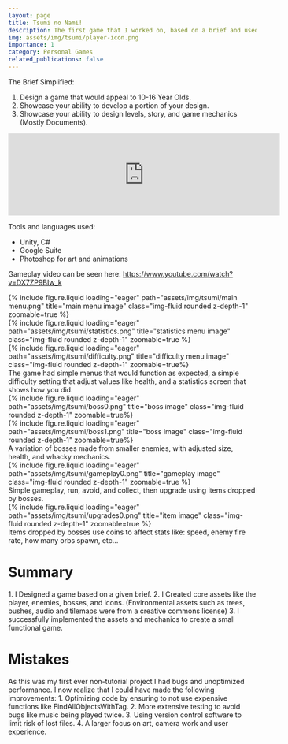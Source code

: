 ```yaml
---
layout: page
title: Tsumi no Nami!
description: The first game that I worked on, based on a brief and used for A-Level Grades!
img: assets/img/tsumi/player-icon.png
importance: 1
category: Personal Games
related_publications: false
---
```

The Brief Simplified:
1. Design a game that would appeal to 10-16 Year Olds.
2. Showcase your ability to develop a portion of your design.
3. Showcase your ability to design levels, story, and game mechanics (Mostly Documents).

<div class="row justify-content-sm-center">
    <div class="col-sm-8 mt-3 mt-md-0">
        <iframe frameborder="0" src="https://itch.io/embed/2081858?bg_color=222&amp;fg_color=fff" width="552" height="167"><a href="https://nullyagi.itch.io/tsumi-no-nami">Tsumi No Nami by Null Yagi</a></iframe>
    </div>
</div>

Tools and languages used:
* Unity, C#
* Google Suite
* Photoshop for art and animations

Gameplay video can be seen here: <a href="https://www.youtube.com/watch?v=DX7ZP9BIw_k"> https://www.youtube.com/watch?v=DX7ZP9BIw_k </a>


<div class="row">
    <div class="col-sm mt-3 mt-md-0">
        {% include figure.liquid loading="eager" path="assets/img/tsumi/main menu.png" title="main menu image" class="img-fluid rounded z-depth-1" zoomable=true %}
    </div>
    <div class="col-sm mt-3 mt-md-0">
        {% include figure.liquid loading="eager" path="assets/img/tsumi/statistics.png" title="statistics menu image" class="img-fluid rounded z-depth-1" zoomable=true %}
    </div>
    <div class="col-sm mt-3 mt-md-0">
        {% include figure.liquid loading="eager" path="assets/img/tsumi/difficulty.png" title="difficulty menu image" class="img-fluid rounded z-depth-1" zoomable=true%}
    </div>
</div>
<div class="caption">
    The game had simple menus that would function as expected, a simple difficulty setting that adjust values like health, and a statistics screen that shows how you did.
</div>
<div class="row">
    <div class="col-sm mt-3 mt-md-0">
        {% include figure.liquid loading="eager" path="assets/img/tsumi/boss0.png" title="boss image" class="img-fluid rounded z-depth-1" zoomable=true%}
    </div>
    <div class="col-sm mt-3 mt-md-0">
        {% include figure.liquid loading="eager" path="assets/img/tsumi/boss1.png" title="boss image" class="img-fluid rounded z-depth-1" zoomable=true%}
    </div>
</div>
<div class="caption">
    A variation of bosses made from smaller enemies, with adjusted size, health, and whacky mechanics.
</div>

<div class="row">
    <div class="col-sm mt-3 mt-md-0">
        {% include figure.liquid loading="eager" path="assets/img/tsumi/gameplay0.png" title="gameplay image" class="img-fluid rounded z-depth-1" zoomable=true %}
    </div>
</div>
<div class="caption">
    Simple gameplay, run, avoid, and collect, then upgrade using items dropped by bosses.
</div>

<div class="row">
    <div class="col-sm mt-3 mt-md-0">
        {% include figure.liquid loading="eager" path="assets/img/tsumi/upgrades0.png" title="item image" class="img-fluid rounded z-depth-1" zoomable=true %}
    </div>
</div>
<div class="caption">
    Items dropped by bosses use coins to affect stats like: speed, enemy fire rate, how many orbs spawn, etc...
</div>

<h1> Summary </h1>
1. I Designed a game based on a given brief.
2. I Created core assets like the player, enemies, bosses, and icons. (Environmental assets such as trees, bushes, audio and tilemaps were from a creative commons license)
3. I successfully implemented the assets and mechanics to create a small functional game.

<h1> Mistakes </h1>
As this was my first ever non-tutorial project I had bugs and unoptimized performance.
I now realize that I could have made the following improvements:
1. Optimizing code by ensuring to not use expensive functions like FindAllObjectsWithTag.
2. More extensive testing to avoid bugs like music being played twice.
3. Using version control software to limit risk of lost files.
4. A larger focus on art, camera work and user experience.